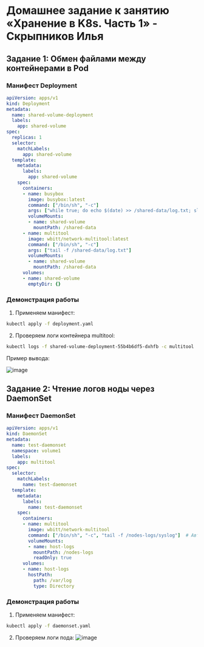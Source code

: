 # Домашнее задание к занятию «Хранение в K8s. Часть 1» - Скрыпников Илья

## Задание 1: Обмен файлами между контейнерами в Pod

### Манифест Deployment
```yaml
apiVersion: apps/v1
kind: Deployment
metadata:
  name: shared-volume-deployment
  labels:
    app: shared-volume
spec:
  replicas: 1
  selector:
    matchLabels:
      app: shared-volume
  template:
    metadata:
      labels:
        app: shared-volume
    spec:
      containers:
      - name: busybox
        image: busybox:latest
        command: ["/bin/sh", "-c"]
        args: ["while true; do echo $(date) >> /shared-data/log.txt; sleep 5; done"]
        volumeMounts:
        - name: shared-volume
          mountPath: /shared-data
      - name: multitool
        image: wbitt/network-multitool:latest
        command: ["/bin/sh", "-c"]
        args: ["tail -f /shared-data/log.txt"]
        volumeMounts:
        - name: shared-volume
          mountPath: /shared-data
      volumes:
      - name: shared-volume
        emptyDir: {}
```

### Демонстрация работы
1. Применяем манифест:
```bash
kubectl apply -f deployment.yaml
```

2. Проверяем логи контейнера multitool:
```bash
kubectl logs -f shared-volume-deployment-55b4b6df5-dxhfb -c multitool
```

Пример вывода:

![image](https://github.com/user-attachments/assets/468f841e-fd67-4d7b-90c1-fc37cf31b399)


## Задание 2: Чтение логов ноды через DaemonSet

### Манифест DaemonSet
```yaml
apiVersion: apps/v1
kind: DaemonSet
metadata:
  name: test-daemonset
  namespace: volume1
  labels:
    app: multitool
spec:
  selector:
    matchLabels:
      name: test-daemonset
  template:
    metadata:
      labels:
        name: test-daemonset
    spec:
      containers:
      - name: multitool
        image: wbitt/network-multitool
        command: ["/bin/sh", "-c", "tail -f /nodes-logs/syslog"]  # Автоматический просмотр логов
        volumeMounts:
        - name: host-logs
          mountPath: /nodes-logs
          readOnly: true
      volumes:
      - name: host-logs
        hostPath:
          path: /var/log
          type: Directory
```

### Демонстрация работы
1. Применяем манифест:
```bash
kubectl apply -f daemonset.yaml
```

2. Проверяем логи пода:
![image](https://github.com/user-attachments/assets/d20c366d-6f44-4c03-8979-e1657668f247)

